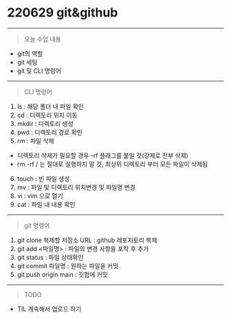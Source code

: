 # 220629 git&github
---
> 오늘 수업 내용
- git의 역할
- git 세팅
- git 및 CLI 명령어
---
> CLI 명령어
1. ls : 해당 폴더 내 파일 확인
2. cd : 디렉토리 위치 이동
3. mkdir : 디렉토리 생성
4. pwd : 디렉토리 경로 확인
5. rm : 파일 삭제
- 디렉토리 삭제가 필요할 경우 -rf 플래그를 붙일 것(강제로 전부 삭제)
- rm -rf / 는 절대로 실행하지 말 것, 최상위 디렉토리 부터 모든 파일이 삭제됨
6. touch : 빈 파일 생성
7. mv : 파일 및 디렉토리 위치변경 및 파일명 변경
8. vi : vim 으로 열기
9. cat : 파일 내 내용 확인
---
> git 명령어
1. git clone 복제할 저장소 URL : github 레포지토리 복제
2. git add <파일명> : 파일의 변경 사항을 포착 후 추가
3. git status : 파일 상태확인
4. git commit 파일명 : 원하는 파일을 커밋
5. git push origin main : 깃헙에 커밋
---
> TODO
- TIL 계속해서 업로드 하기
